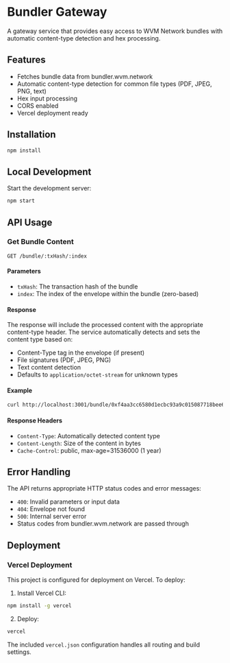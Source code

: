 # Bundler Gateway

A gateway service that provides easy access to WVM Network bundles with automatic content-type detection and hex processing.

## Features

- Fetches bundle data from bundler.wvm.network
- Automatic content-type detection for common file types (PDF, JPEG, PNG, text)
- Hex input processing
- CORS enabled
- Vercel deployment ready

## Installation

```bash
npm install
```

## Local Development

Start the development server:

```bash
npm start
```

## API Usage

### Get Bundle Content

```
GET /bundle/:txHash/:index
```

#### Parameters

- `txHash`: The transaction hash of the bundle
- `index`: The index of the envelope within the bundle (zero-based)

#### Response

The response will include the processed content with the appropriate content-type header. The service automatically detects and sets the content type based on:

- Content-Type tag in the envelope (if present)
- File signatures (PDF, JPEG, PNG)
- Text content detection
- Defaults to `application/octet-stream` for unknown types

#### Example

```bash
curl http://localhost:3001/bundle/0xf4aa3cc6580d1ecbc93a9c015087718bee67290a6cf14587bbae7ef69e8e65fe/0
```

#### Response Headers

- `Content-Type`: Automatically detected content type
- `Content-Length`: Size of the content in bytes
- `Cache-Control`: public, max-age=31536000 (1 year)

## Error Handling

The API returns appropriate HTTP status codes and error messages:

- `400`: Invalid parameters or input data
- `404`: Envelope not found
- `500`: Internal server error
- Status codes from bundler.wvm.network are passed through

## Deployment

### Vercel Deployment

This project is configured for deployment on Vercel. To deploy:

1. Install Vercel CLI:
```bash
npm install -g vercel
```

2. Deploy:
```bash
vercel
```

The included `vercel.json` configuration handles all routing and build settings.
